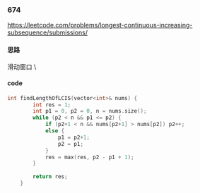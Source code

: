 ### 674
https://leetcode.com/problems/longest-continuous-increasing-subsequence/submissions/

#### 思路
滑动窗口 \

#### code
```cpp
int findLengthOfLCIS(vector<int>& nums) {
        int res = 1;
        int p1 = 0, p2 = 0, n = nums.size();
        while (p2 < n && p1 <= p2) {
            if (p2+1 < n && nums[p2+1] > nums[p2]) p2++;
            else {
                p1 = p2+1;
                p2 = p1;
            }
            res = max(res, p2 - p1 + 1);
        }
        
        return res;
    }
```